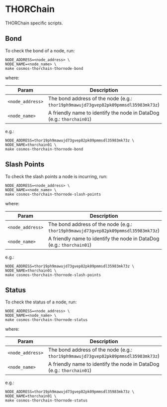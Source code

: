 # THORChain

THORChain specific scripts.

## Bond

To check the bond of a node, run:

```console
NODE_ADDRESS=<node_address> \
NODE_NAME=<node_name> \
make cosmos-thorchain-thornode-bond
```

where:

| Param            | Description                                                                        |
|------------------|------------------------------------------------------------------------------------|
| `<node_address>` | The bond address of the node (e.g.: `thor19ph9mawujd73gvep82pk09pmmsdl35983mk73z`) |
| `<node_name>`    | A friendly name to identify the node in DataDog (e.g.: `thorchain01`)              |

e.g.:

```console
NODE_ADDRESS=thor19ph9mawujd73gvep82pk09pmmsdl35983mk73z \
NODE_NAME=thorchain01 \
make cosmos-thorchain-thornode-bond
```

## Slash Points

To check the slash points a node is incurring, run:

```console
NODE_ADDRESS=<node_address> \
NODE_NAME=<node_name> \
make cosmos-thorchain-thornode-slash-points
```

where:

| Param            | Description                                                                        |
|------------------|------------------------------------------------------------------------------------|
| `<node_address>` | The bond address of the node (e.g.: `thor19ph9mawujd73gvep82pk09pmmsdl35983mk73z`) |
| `<node_name>`    | A friendly name to identify the node in DataDog (e.g.: `thorchain01`)              |

e.g.:

```console
NODE_ADDRESS=thor19ph9mawujd73gvep82pk09pmmsdl35983mk73z \
NODE_NAME=thorchain01 \
make cosmos-thorchain-thornode-slash-points
```

## Status

To check the status of a node, run:

```console
NODE_ADDRESS=<node_address> \
NODE_NAME=<node_name> \
make cosmos-thorchain-thornode-status
```

where:

| Param            | Description                                                                        |
|------------------|------------------------------------------------------------------------------------|
| `<node_address>` | The bond address of the node (e.g.: `thor19ph9mawujd73gvep82pk09pmmsdl35983mk73z`) |
| `<node_name>`    | A friendly name to identify the node in DataDog (e.g.: `thorchain01`)              |

e.g.:

```console
NODE_ADDRESS=thor19ph9mawujd73gvep82pk09pmmsdl35983mk73z \
NODE_NAME=thorchain01 \
make cosmos-thorchain-thornode-status
```
